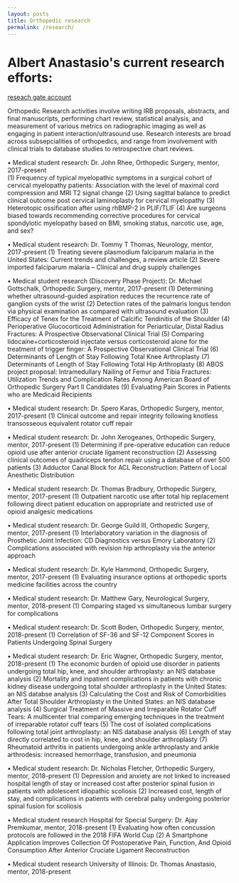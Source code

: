 ```yaml
---
layout: posts
title: Orthopedic research
permalink: /research/
---
```




# Albert Anastasio's current research efforts:

[reseach gate account](https://www.researchgate.net/profile/Albert_Anastasio)


Orthopedic Research activities involve writing IRB proposals, abstracts, and final manuscripts, performing chart review, statistical analysis, and measurement of various metrics on radiographic imaging as well as engaging in patient interaction/ultrasound use.  Research interests are broad across subsepcialities of orthopedics, and range from involvement with clinical trials to database studies to retrospective chart reviews. 

•	Medical student research: Dr. John Rhee, Orthopedic Surgery, mentor, 2017-present	
    (1)	Frequency of typical myelopathic symptoms in a surgical cohort of cervical 
myelopathy patients: Association with the level of maximal cord compression 
and MRI T2 signal change
    (2)	Using sagittal balance to predict clinical outcome post cervical laminoplasty 
for cervical myelopathy
    (3)	Heterotopic ossification after using rhBMP-2 in PLIF/TLIF
    (4)	Are surgeons biased towards recommending corrective procedures for cervical spondylotic myelopathy based on BMI, smoking status, narcotic use, age, and sex?

•	Medical student research: Dr. Tommy T Thomas, Neurology, mentor, 2017-present
    (1)	Treating severe plasmodium falciparum malaria in the United States: Current trends and challenges, a review article
    (2)	Severe imported falciparum malaria – Clinical and drug supply challenges

•	Medical student research (Discovery Phase Project): Dr. Michael Gottschalk, Orthopedic Surgery, mentor, 2017-present 
    (1)	Determining whether ultrasound-guided aspiration reduces the recurrence 
rate of ganglion cysts of the wrist 
    (2)	Detection rates of the palmaris longus tendon via physical examination as 
compared with ultrasound evaluation
    (3) Efficacy of Tenex for the Treatment of Calcific Tendinitis of the Shoulder 
    (4) Perioperative Glucocorticoid Administration for Periarticular, Distal Radius Fractures: A Prospective Observational Clinical Trial
    (5) Comparing lidocaine+corticosteroid injectate versus corticosteroid alone for the treatment of trigger finger: A Prospective Observational Clinical Trial
    (6) Determinants of Length of Stay Following Total Knee Arthroplasty
    (7) Determinants of Length of Stay Following Total Hip Arthroplasty
    (8) ABOS project proposal: Intramedullary Nailing of Femur and Tibia Fractures: Utilization Trends and Complication Rates Among American Board of Orthopedic Surgery Part II Candidates
    (9) Evaluating Pain Scores in Patients who are Medicaid Recipients

•	Medical student research: Dr. Spero Karas, Orthopedic Surgery, mentor, 2017-present
    (1)	Clinical outcome and repair integrity following knotless transosseous 
equivalent rotator cuff repair

•	Medical student research: Dr. John Xerogeanes, Orthopedic Surgery, mentor, 2017-present
    (1)	Determining if pre-operative education can reduce opioid use after anterior 
cruciate ligament reconstruction
    (2)	Assessing clinical outcomes of quadriceps tendon repair using a database of over 500 patients
    (3)	Adductor Canal Block for ACL Reconstruction: Pattern of Local Anesthetic Distribution

•	Medical student research: Dr. Thomas Bradbury, Orthopedic Surgery, mentor, 2017-present
    (1)	Outpatient narcotic use after total hip replacement following direct patient 
education on appropriate and restricted use of opioid analgesic medications

•	Medical student research: Dr. George Guild III, Orthopedic Surgery, mentor, 2017-present
    (1)	Interlaboratory variation in the diagnosis of Prosthetic Joint Infection: 
CD Diagnostics versus Emory Laboratory
    (2)	Complications associated with revision hip arthroplasty via the anterior approach
 
•	Medical student research: Dr. Kyle Hammond, Orthopedic Surgery, mentor, 2017-present
    (1)	Evaluating insurance options at orthopedic sports medicine facilities across 
the country

•	Medical student research: Dr. Matthew Gary, Neurological Surgery, mentor, 2018-present
    (1)	Comparing staged vs simultaneous lumbar surgery for complications

•	Medical student research: Dr. Scott Boden, Orthopedic Surgery, mentor, 2018-present
    (1)	Correlation of SF-36 and SF-12 Component Scores in Patients 
Undergoing Spinal Surgery

•	Medical student research: Dr. Eric Wagner, Orthopedic Surgery, mentor, 2018-present
    (1)	The economic burden of opioid use disorder in patients undergoing total hip, knee, and shoulder arthroplasty: an NIS database analysis
    (2)	Mortality and inpatient complications in patients with chronic kidney disease undergoing total shoulder arthroplasty in the United States: an NIS databse analysis
    (3)	Calculating the Cost and Risk of Comorbidities After Total Shoulder Arthroplasty in the United States: an NIS database analysis
    (4)	Surgical Treatment of Massive and Irreparable Rotator Cuff Tears: A multicenter trial comparing emerging techniques in the treatment of irreparable rotator cuff tears
    (5)	The cost of isolated complications following total joint arthroplasty: an NIS database analysis
    (6)	Length of stay directly correlated to cost in hip, knee, and shoulder arthroplasty
    (7)	Rheumatoid arthritis in patients undergoing ankle arthroplasty and ankle arthrodesis: increased hemorrhage, transfusion, and pneumonia

•	Medical student research: Dr. Nicholas Fletcher, Orthopedic Surgery, mentor, 2018-present
    (1) Depression and anxiety are not linked to increased hospital length of stay or increased cost after posterior spinal fusion in patients with adolescent idiopathic scoliosis
    (2) Increased cost, length of stay, and complications in patients with cerebral palsy undergoing posterior spinal fusion for scoliosis

•	Medical student research Hospital for Special Surgery: Dr. Ajay Premkumar, mentor, 2018-present
    (1)	Evaluating how often concussion protocols are followed in the 2018 
FIFA World Cup
    (2)	A Smartphone Application Improves Collection Of Postoperative Pain, Function, And Opioid Consumption After Anterior Cruciate Ligament Reconstruction

•	Medical student research University of Illinois: Dr. Thomas Anastasio, mentor, 2018-present

